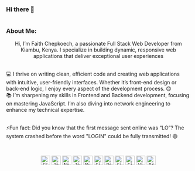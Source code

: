 ### Hi there 👋

<h1 align="center">
  <a href="https://git.io/typing-svg">
  </a>
</h1>

### About Me:

<p align="center">
  Hi, I’m Faith Chepkoech, a passionate Full Stack Web Developer from Kiambu, Kenya. I specialize in building dynamic, responsive web applications that deliver exceptional user experiences
  <br>
  <br>
 
  💻 I thrive on writing clean, efficient code and creating web applications with intuitive, user-friendly interfaces. Whether it’s front-end design or back-end logic, I enjoy every aspect of the development process. 😊
  <br>
  📚 I’m sharpening my skills in Frontend and Backend development, focusing on mastering JavaScript. I’m also diving into network engineering to enhance my technical expertise.
  
  <br>
  ⚡Fun fact: Did you know that the first message sent online was “LO”? The system crashed before the word "LOGIN" could be fully transmitted! 😄
</p>
<br>

<p align="center">
  <code><img title="CSS3" height="25" src="https://img.icons8.com/color/512/css3.png"></code>
  <code><img title="Javascript" height="25" src="https://img.icons8.com/color/512/javascript.png"></code>
  <code><img title="Network Engineering" height="25" src="https://img.icons8.com/ios-filled/50/network.png"></code>
  <code><img title="Java" height="25" src="https://img.icons8.com/?size=96&id=13679&format=png"></code>
  <code><img title="MySQL" height="25" src="https://img.icons8.com/fluency/512/mysql-logo.png"></code>
  <code><img title="Git" height="25" src="https://img.icons8.com/color/512/git.png"></code>
  <code><img title="PostgreSQL" height="25" src="https://img.icons8.com/color/512/postgreesql.png"></code>
  <code><img title="GitHub" height="25" src="https://img.icons8.com/material-rounded/512/github.png"></code>
  <code><img title="GitLab" height="25" src="https://img.icons8.com/color/512/gitlab.png"></code>
  <code><img title="Visual Studio Code" height="25" src="https://img.icons8.com/color/512/visual-studio-code-2019.png"></code>
  <code><img title="Problem Solving" height="25" src="https://img.icons8.com/external-flaticons-lineal-color-flat-icons/512/external-problem-solving-edutainment-flaticons-lineal-color-flat-icons.png"></code>
</p>
